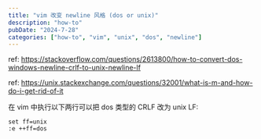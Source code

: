 ```yaml
---
title: "vim 改变 newline 风格 (dos or unix)"
description: "how-to"
pubDate: "2024-7-28"
categories: ["how-to", "vim", "unix", "dos", "newline"]
---
```


ref: https://stackoverflow.com/questions/2613800/how-to-convert-dos-windows-newline-crlf-to-unix-newline-lf

ref: https://unix.stackexchange.com/questions/32001/what-is-m-and-how-do-i-get-rid-of-it

在 vim 中执行以下两行可以把 dos 类型的 CRLF 改为 unix LF:

```
set ff=unix
:e ++ff=dos 
```

